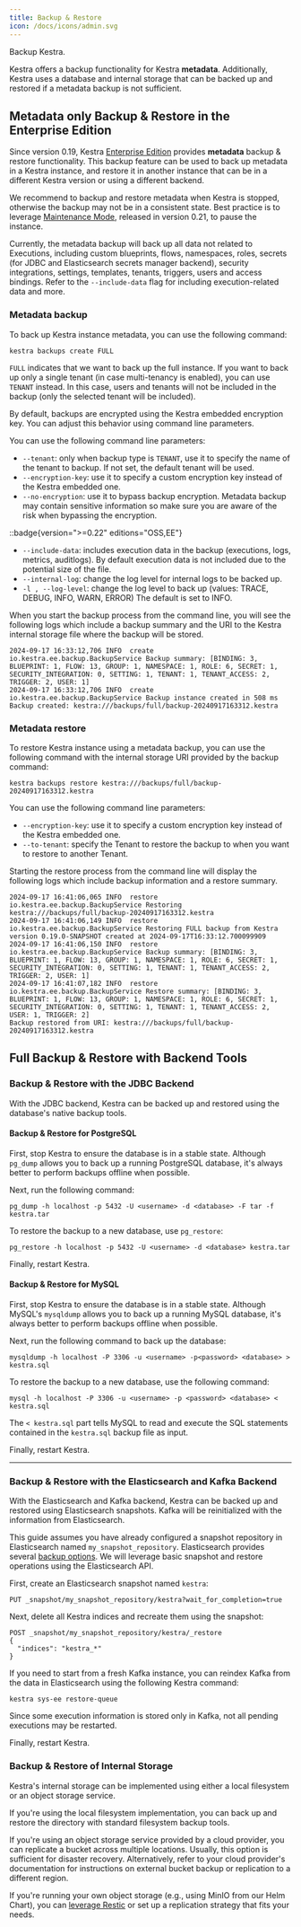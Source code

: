 ```yaml
---
title: Backup & Restore
icon: /docs/icons/admin.svg
---
```


Backup Kestra.

Kestra offers a backup functionality for Kestra __metadata__. Additionally, Kestra uses a database and internal storage that can be backed up and restored if a metadata backup is not sufficient.

## Metadata only Backup & Restore in the Enterprise Edition

Since version 0.19, Kestra [Enterprise Edition](/enterprise) provides __metadata__ backup & restore functionality.
This backup feature can be used to back up metadata in a Kestra instance, and restore it in another instance that can be in a different Kestra version or using a different backend.

We recommend to backup and restore metadata when Kestra is stopped, otherwise the backup may not be in a consistent state. Best practice is to leverage [Maintenance Mode](../06.enterprise/05.instance/maintenance-mode.md), released in version 0.21, to pause the instance.

Currently, the metadata backup will back up all data not related to Executions, including custom blueprints, flows, namespaces, roles, secrets (for JDBC and Elasticsearch secrets manager backend), security integrations, settings, templates, tenants, triggers, users and access bindings. Refer to the `--include-data` flag for including execution-related data and more.

### Metadata backup

To back up Kestra instance metadata, you can use the following command:

```shell
kestra backups create FULL
```

`FULL` indicates that we want to back up the full instance. If you want to back up only a single tenant (in case multi-tenancy is enabled), you can use `TENANT` instead. In this case, users and tenants will not be included in the backup (only the selected tenant will be included).

By default, backups are encrypted using the Kestra embedded encryption key. You can adjust this behavior using command line parameters.

You can use the following command line parameters:
- `--tenant`: only when backup type is `TENANT`, use it to specify the name of the tenant to backup. If not set, the default tenant will be used.
- `--encryption-key`: use it to specify a custom encryption key instead of the Kestra embedded one.
- `--no-encryption`: use it to bypass backup encryption. Metadata backup may contain sensitive information so make sure you are aware of the risk when bypassing the encryption.

::badge{version=">=0.22" editions="OSS,EE"}

- `--include-data`: includes execution data in the backup (executions, logs, metrics, auditlogs). By default execution data is not included due to the potential size of the file.
- `--internal-log`: change the log level for internal logs to be backed up.
- `-l , --log-level`: change the log level to back up (values: TRACE, DEBUG, INFO, WARN, ERROR) The default is set to INFO.

When you start the backup process from the command line, you will see the following logs which include a backup summary and the URI to the Kestra internal storage file where the backup will be stored.

```
2024-09-17 16:33:12,706 INFO  create       io.kestra.ee.backup.BackupService Backup summary: [BINDING: 3, BLUEPRINT: 1, FLOW: 13, GROUP: 1, NAMESPACE: 1, ROLE: 6, SECRET: 1, SECURITY_INTEGRATION: 0, SETTING: 1, TENANT: 1, TENANT_ACCESS: 2, TRIGGER: 2, USER: 1]
2024-09-17 16:33:12,706 INFO  create       io.kestra.ee.backup.BackupService Backup instance created in 508 ms
Backup created: kestra:///backups/full/backup-20240917163312.kestra
```

### Metadata restore

To restore Kestra instance using a metadata backup, you can use the following command with the internal storage URI provided by the backup command:

```shell
kestra backups restore kestra:///backups/full/backup-20240917163312.kestra
```

You can use the following command line parameters:
- `--encryption-key`: use it to specify a custom encryption key instead of the Kestra embedded one.
- `--to-tenant`: specify the Tenant to restore the backup to when you want to restore to another Tenant.

Starting the restore process from the command line will display the following logs which include backup information and a restore summary.

```
2024-09-17 16:41:06,065 INFO  restore      io.kestra.ee.backup.BackupService Restoring kestra:///backups/full/backup-20240917163312.kestra
2024-09-17 16:41:06,149 INFO  restore      io.kestra.ee.backup.BackupService Restoring FULL backup from Kestra version 0.19.0-SNAPSHOT created at 2024-09-17T16:33:12.700099909
2024-09-17 16:41:06,150 INFO  restore      io.kestra.ee.backup.BackupService Backup summary: [BINDING: 3, BLUEPRINT: 1, FLOW: 13, GROUP: 1, NAMESPACE: 1, ROLE: 6, SECRET: 1, SECURITY_INTEGRATION: 0, SETTING: 1, TENANT: 1, TENANT_ACCESS: 2, TRIGGER: 2, USER: 1]
2024-09-17 16:41:07,182 INFO  restore      io.kestra.ee.backup.BackupService Restore summary: [BINDING: 3, BLUEPRINT: 1, FLOW: 13, GROUP: 1, NAMESPACE: 1, ROLE: 6, SECRET: 1, SECURITY_INTEGRATION: 0, SETTING: 1, TENANT: 1, TENANT_ACCESS: 2, USER: 1, TRIGGER: 2]
Backup restored from URI: kestra:///backups/full/backup-20240917163312.kestra
```

## Full Backup & Restore with Backend Tools

### Backup & Restore with the JDBC Backend

With the JDBC backend, Kestra can be backed up and restored using the database's native backup tools.

#### Backup & Restore for PostgreSQL

First, stop Kestra to ensure the database is in a stable state. Although `pg_dump` allows you to back up a running PostgreSQL database, it's always better to perform backups offline when possible.

Next, run the following command:

```shell
pg_dump -h localhost -p 5432 -U <username> -d <database> -F tar -f kestra.tar
```

To restore the backup to a new database, use `pg_restore`:

```shell
pg_restore -h localhost -p 5432 -U <username> -d <database> kestra.tar
```

Finally, restart Kestra.

#### Backup & Restore for MySQL

First, stop Kestra to ensure the database is in a stable state. Although MySQL's `mysqldump` allows you to back up a running MySQL database, it's always better to perform backups offline when possible.

Next, run the following command to back up the database:

```shell
mysqldump -h localhost -P 3306 -u <username> -p<password> <database> > kestra.sql
```

To restore the backup to a new database, use the following command:

```shell
mysql -h localhost -P 3306 -u <username> -p <password> <database> < kestra.sql
```

The `< kestra.sql` part tells MySQL to read and execute the SQL statements contained in the `kestra.sql` backup file as input.

Finally, restart Kestra.

---

### Backup & Restore with the Elasticsearch and Kafka Backend

With the Elasticsearch and Kafka backend, Kestra can be backed up and restored using Elasticsearch snapshots. Kafka will be reinitialized with the information from Elasticsearch.

This guide assumes you have already configured a snapshot repository in Elasticsearch named `my_snapshot_repository`. Elasticsearch provides several [backup options](https://www.elastic.co/guide/en/elasticsearch/reference/current/snapshot-restore.html). We will leverage basic snapshot and restore operations using the Elasticsearch API.

First, create an Elasticsearch snapshot named `kestra`:

```
PUT _snapshot/my_snapshot_repository/kestra?wait_for_completion=true
```

Next, delete all Kestra indices and recreate them using the snapshot:

```
POST _snapshot/my_snapshot_repository/kestra/_restore
{
  "indices": "kestra_*"
}
```

If you need to start from a fresh Kafka instance, you can reindex Kafka from the data in Elasticsearch using the following Kestra command:

```shell
kestra sys-ee restore-queue
```

Since some execution information is stored only in Kafka, not all pending executions may be restarted.

Finally, restart Kestra.

### Backup & Restore of Internal Storage

Kestra's internal storage can be implemented using either a local filesystem or an object storage service.

If you're using the local filesystem implementation, you can back up and restore the directory with standard filesystem backup tools.

If you're using an object storage service provided by a cloud provider, you can replicate a bucket across multiple locations. Usually, this option is sufficient for disaster recovery. Alternatively, refer to your cloud provider's documentation for instructions on external bucket backup or replication to a different region.

If you're running your own object storage (e.g., using MinIO from our Helm Chart), you can [leverage Restic](https://blog.min.io/back-up-restic-minio/) or set up a replication strategy that fits your needs.